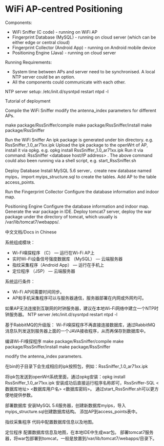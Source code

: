 # WiFi AP-centred Positioning

Components:
- WiFi Sniffer (C code) - running on WiFi AP
- Fingerprint Database (MySQL) - running on cloud server (which can be either edge or central cloud)
- Fingerprint Collector (Android App) - running on Android mobile device
- Positioning Engine (Java) - running on cloud server

Running Requirements:
- System time between APs and server need to be synchronised. A local NTP server could be an option.
- All the components could communicate with each other.

NTP server setup:
/etc/init.d/sysntpd restart
ntpd -l

Tutorial of deployment

Compile the WiFi Sniffer
modify the antenna_index parameters for different APs.

make package/RssSniffer/compile
make package/RssSniffer/install
make package/RssSniffer

Run the WiFi Sniffer
An ipk package is generated under bin directory. e.g. RssSniffer_1.0_ar71xx.ipk
Upload the ipk package to the openWrt of AP, install it via opkg. e.g. opkg install RssSniffer_1.0_ar71xx.ipk
Run it via command: RssSniffer <database host/IP address> <database username> <database password>.
The above command could also been running via a shell script, e.g. start_RssSniffer.sh

Deploy Database
Install MySQL 5.6 server，create new database named myips，import myips_structure.sql to create the tables.
Add AP to the table access_points.

Run the Fingerprint Collector
Configure the database information and indoor map.

Positioning Engine
Configure the database information and indoor map.
Generate the war package in IDE.
Deploy tomcat7 server, deploy the war package under the directory of tomcat, which usually is /var/lib/tomcat7/webapps/.


中文文档/Docs in Chinese

系统组成模块：    
* Wi-Fi嗅探程序 （C） — 运行在Wi-Fi AP上
* 实时Wi-Fi设备信号强度数据库 （MySQL） — 云端服务器
* 指纹采集程序（Android App） — 运行在手机上
* 定位程序 （JSP） — 云端服务器

系统运行条件：
* Wi-Fi AP间需要时间同步。
* AP和手机采集程序可以与服务器通信，服务器部署在内网或外网均可。

如果AP无法连接到互联网的时钟服务器，建议在本地Wi-Fi网络中建立一个NTP时钟服务器。
NTP server
/etc/init.d/sysntpd restart
ntpd -l

基于RabbitMQ的升级版：
    Wi-Fi嗅探程序不再直接连接数据库，通过RabbitMQ消息队列发送到服务器上面的一个JAVA接收程序，从而再保存到数据库中。

编译Wi-Fi嗅探程序
make package/RssSniffer/compile
make package/RssSniffer/install
make package/RssSniffer

modify the antenna_index parameters.

在bin的子目录下会生成相应的ipk按照包，例如：RssSniffer_1.0_ar71xx.ipk

将ipk包发送到openWrt系统里面，通过opkg安装：opkg install RssSniffer_1.0_ar71xx.ipk
安装成功后直接运行程序名称即可，RssSniffer-SQL <数据库地址> <数据库用户名> <数据库密码>。
通过start_RssSniffer.sh可以更方便地提供参数。

部署数据库
安装MySQL 5.6服务器，创建新数据库myips，导入myips_structure.sql创建数据库结构。
添加AP到access_points表中。

指纹采集程序
代码中配置数据库信息以及地图。

定位程序
配置数据库信息及地图，在本地IDE中生成war包。
部署tomcat7服务器，将war包部署到tomcat，一般是放置到/var/lib/tomcat7/webapps/目录下。
